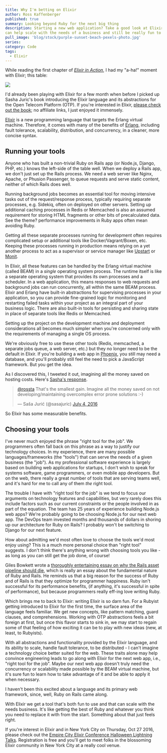 ```yaml
---
title: Why I'm betting on Elixir
author: Ross Kaffenberger
published: true
summary: Looking beyond Ruby for the next big thing
description: Starting a new web application? Take a good look at Elixir which
can help scale with the needs of a business and still be really fun to use.
pull_image: 'blog/stock/purple-sunset-beach-pexels-photo.jpg'
series:
category: Code
tags:
  - Elixir
---
```


While reading the first chapter of [*Elixir in
Action*](https://www.manning.com/books/elixir-in-action), I had my "a-ha!"
moment with Elixir; this table:

[![](screenshots/screenshot-elixir-in-action-table-1.1.jpg)](https://www.manning.com/books/elixir-in-action)

I'd already been playing with Elixir for a few month when before I picked up
Sasha Juric's book introducing the Elixir language and its abstractions for the
Open Telecom Platform (OTP). If you're interested in Elixir, [please check out
the book](https://www.manning.com/books/elixir-in-action); no affiliate links, I
just enjoyed it immensely.

[Elixir](http://elixir-lang.org/) is a new programming language that targets the
Erlang virtual machine.  Therefore, it comes with many of the benefits of
[Erlang](https://www.erlang.org/), including fault tolerance, scalability,
distribution, and concurrency, in a cleaner, more concise syntax.

## Running your tools

Anyone who has built a non-trivial Ruby on Rails app (or Node.js, Django, PHP,
etc.) knows the left-side of the table well. When we deploy a Rails app, we don't just set up the Rails process. We need a web server like Nginx, Apache, or
Phusion Passenger, to queue requests and serve static content, neither of which
Rails does well.

Running background jobs becomes an essential tool for moving intensive tasks out
of the request/response process, typically requiring separate processes, e.g.
Sidekiq, often on deployed on other servers. Setting up additional caching
processes in Redis or Memcached is also an assumed requirement for storing HTML
fragments or other bits of precalculated data. See the theme? performance
improvements in Ruby apps often mean avoiding Ruby.

Getting all these separate processes running for development often requires
complicated setup or additional tools like Docker/Vagrant/Boxen, etc. Keeping
these processes running in production means relying on a yet another process to
act as a supervisor or service manager like [Upstart](http://upstart.ubuntu.com/) or
[Monit](https://mmonit.com/monit/).

In Elixir, all these features can be handled by the Erlang virtual machine
(called BEAM) in a *single* operating system process. The runtime itself is like
a separate operating system that provides its own processes and a scheduler. In
a web application, this means responses to web requests and background jobs can
run concurrently, all within the same BEAM process. Elixir and Erlang have
built-in abstractions for supervising processes in your application, so you can
provide fine-grained logic for monitoring and restarting failed tasks within
your project as an integral part of your business logic. There are also built-in
tools for persisting and sharing state in place of separate tools like Redis or
Memcached.

Setting up the project on the development machine and deployment considerations
all becomes much simpler when you're concerned only with the requirements of
managing a single OS process.

We're obviously free to use these other tools (Redis, memcached, a separate jobs
queue, a web server, etc.) but they no longer need to be the default in Elixir.
If you're building a web app in [Phoenix](http://www.phoenixframework.org/), you
still may need a database, and you'll probably still feel the need to pick
a JavaScript framework. But you get the idea.

As I discovered this, I tweeted it out, imagining all the money saved on hosting
costs. Here's [Sasha's response](https://twitter.com/sasajuric/status/750078059286556673).

<blockquote class="twitter-tweet" data-lang="en"><p lang="en" dir="ltr"><a
href="https://twitter.com/rossta">@rossta</a> That&#39;s the smallest gain.
Imagine all the money saved on not developing/maintaining overcomplex error
prone solutions :-)</p>&mdash; Saša Jurić (@sasajuric) <a
href="https://twitter.com/sasajuric/status/750078059286556673">July 4,
2016</a></blockquote> <script async src="//platform.twitter.com/widgets.js"
charset="utf-8"></script>

So Elixir has some measurable benefits.

## Choosing your tools

I've never much enjoyed the phrase "right tool for the job". We programmers
often fall back on this phrase as a way to justify our technology choices. In my
experience, there are many possible languages/frameworks (the "tools") that can
serve the needs of a given business (the "job"). As my professional software experience
is largely based on building web applications for startups, I don't wish to
speak for systems software, game programmers, or even mobile app developers. But
on the web, there really a great number of tools that are serving teams well,
and it's hard for me to call any of them *the* right tool.

The trouble I have with "right tool for the job" is we tend to focus our
arguments on technology features and capabilities, but very rarely does this
include factors such as our current constraints or the people involved in as
part of the equation. The team has 25 years of experience building Node.js web
apps? We're probably going to be choosing Node.js for our next web app. The
DevOps team invested months and thousands of dollars in shoring up our
architecture for Ruby on Rails? I probably won't be switching to Django for our
next feature.

How about admitting we'd most often love to choose the tools we'd
most enjoy using? This is a much more personal choice than "right tool"
suggests. I don't think there's anything wrong with choosing tools you like -
as long as you can still get the job done, of course!

Giles Bowkett wrote a [thoroughly entertaining essay on why the Rails asset
pipeline should
die](http://gilesbowkett.blogspot.com/2016/10/let-asset-pipeline-die.html),
which is really an essay about the fundamental nature of Ruby and Rails. He
reminds us that a big reason for the success of Ruby and of Rails is that they
optimize for programmer happiness. Ruby isn't successful for its performance
benefits, (if anything, it's successful in spite of performance), but because
programmers really eff-ing love writing Ruby.

Which brings me to back to Elixir: writing Elixir is so darn fun. For a Rubyist
getting introduced to Elixir for the first time, the surface area of the language feels
familiar. We get new concepts, like pattern matching, guard clauses, and
comprehensions. Working with OTP abstractions feels a bit foreign at first, but once this
flavor starts to sink in, we may start to regain some of that feeling of how
exciting it can be to play with new ideas (new, at least, to Rubyists).

With all abstractions and functionality provided by the Elixir language, and its
ability to scale, handle fault tolerance, to be distributed - I can't imagine a
technology choice better suited for the web.  These traits alone may help
convince engineering leads to go along with Elixir for the next web app, i.e.,
"right tool for the job".  Maybe our next web app doesn't truly need the
concurrency or scalability made possible by the BEAM virtual machine, but it's
sure fun to learn how to take advantage of it and be able to apply it when
necessary.

I haven't been this excited about a language and its primary web framework,
since, well, Ruby on Rails came along.

With Elixir we get a tool that's both fun to use and that can scale with the needs
business. It's like getting the best of Ruby and whatever you think you need to
replace it with from the start. Something about that just feels right.

<div class="callout panel">
<p>
  If you're interest in Elixir and in New York City on Thursday, Oct 27 2016, please check out the <a href="http://empex.co">Empire City Elixir Conference Halloween Lightning Talks</a>. Registration is free and you'll get to meet folks in the blossoming Elixir community in New York City at a really cool venue.
</p>
</div>
